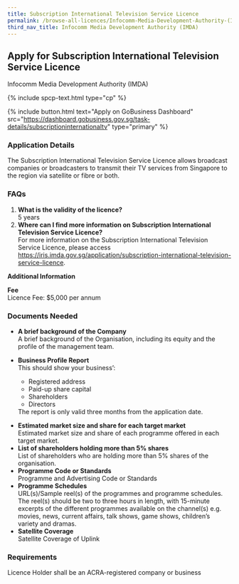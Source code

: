 ```yaml
---
title: Subscription International Television Service Licence
permalink: /browse-all-licences/Infocomm-Media-Development-Authority-(IMDA)/Subscription-International-Television-Service-Licence
third_nav_title: Infocomm Media Development Authority (IMDA)
---
```


## Apply for Subscription International Television Service Licence

Infocomm Media Development Authority (IMDA)

{% include spcp-text.html type="cp" %}

{% include button.html text="Apply on GoBusiness Dashboard" src="https://dashboard.gobusiness.gov.sg/task-details/subscriptioninternationaltv" type="primary" %}

<H3>Application Details</H3>

<p>The Subscription International Television Service Licence allows broadcast companies or broadcasters to transmit their TV services from Singapore to the region via satellite or fibre or both.</p>

<h3>FAQs</h3>
<ol>
    <li>
        <strong>What is the validity of the licence?</strong>
        <br>5 years
    </li>
    <li>
        <strong>Where can I find more information on Subscription International Television Service Licence?</strong>
        <br>For more information on the Subscription International Television Service Licence, please access <a href="https://iris.imda.gov.sg/application/subscription-international-television-service-licence" target="_blank" rel="noopener">https://iris.imda.gov.sg/application/subscription-international-television-service-licence</a>.
    </li>
</ol>

<strong>Additional Information</strong>

<p>
    <strong>Fee</strong>
    <br>Licence Fee: $5,000 per annum
</p>

<H3>Documents Needed</H3>

<ul>
    <li>
        <strong>A brief background of the Company</strong>
        <br>A brief background of the Organisation, including its equity and the profile of the management team.
    </li>
    <li>
        <p><strong>Business Profile Report</strong>
        <br>This should show your business’:
        <ul>
            <li>Registered address</li>
            <li>Paid-up share capital</li>
            <li>Shareholders</li>
            <li>Directors</li>
        </ul>
        The report is only valid three months from the application date.</p>
    </li>
    <li>
        <strong>Estimated market size and share for each target market</strong>
        <br>Estimated market size and share of each programme offered in each target market.
    </li>
    <li>
        <strong>List of shareholders holding more than 5% shares</strong>
        <br>List of shareholders who are holding more than 5% shares of the organisation.
    </li>
    <li>
        <strong>Programme Code or Standards</strong>
        <br>Programme and Advertising Code or Standards
    </li>
    <li>
        <strong>Programme Schedules</strong>
        <br>URL(s)/Sample reel(s) of the programmes and programme schedules. 
        The reel(s) should be two to three hours in length, with 15-minute excerpts of the different programmes available on the channel(s) e.g. movies, news, current affairs, talk shows, game shows, children’s variety and dramas.
    </li>
    <li>
        <strong>Satellite Coverage</strong>
        <br>Satellite Coverage of Uplink
    </li>
</ul>

<H3>Requirements</H3>

Licence Holder shall be an ACRA-registered company or business
